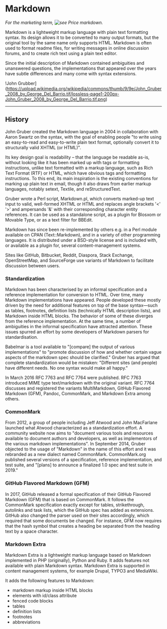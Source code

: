 # Markdown

*For the marketing term, ![see Price markdown](https://en.wikipedia.org/wiki/Price_markdown).*

Markdown is a lightweight markup language with plain text formatting syntax. Its design allows it to be converted to many output formats, but the original tool by the same name only supports HTML. Markdown is often used to format readme files, for writing messages in online discussion forums, and to create rich text using a plain text editor.

Since the initial description of Markdown contained ambiguities and unanswered questions, the implementations that appeared over the years have subtle differences and many come with syntax extensions. 


!John Grubber](https://upload.wikimedia.org/wikipedia/commons/thumb/9/9e/John_Gruber_2008_by_George_Del_Barrio.tif/lossless-page1-200px-John_Gruber_2008_by_George_Del_Barrio.tif.png)

--------------------

## History

John Gruber created the Markdown language in 2004 in collaboration with Aaron Swartz on the syntax, with the goal of enabling people "to write using an easy-to-read and easy-to-write plain text format, optionally convert it to structurally valid XHTML (or HTML)".

Its key design goal is readability – that the language be readable as-is, without looking like it has been marked up with tags or formatting instructions, unlike text formatted with a markup language, such as Rich Text Format (RTF) or HTML, which have obvious tags and formatting instructions. To this end, its main inspiration is the existing conventions for marking up plain text in email, though it also draws from earlier markup languages, notably setext, Textile, and reStructuredText.

Gruber wrote a Perl script, Markdown.pl, which converts marked-up text input to valid, well-formed XHTML or HTML and replaces angle brackets '<' '>' and ampersands '&' with their corresponding character entity references. It can be used as a standalone script, as a plugin for Blosxom or Movable Type, or as a text filter for BBEdit.

Markdown has since been re-implemented by others e.g. in a Perl module available on CPAN (Text::Markdown), and in a variety of other programming languages. It is distributed under a BSD-style license and is included with, or available as a plugin for, several content-management systems.

Sites like GitHub, Bitbucket, Reddit, Diaspora, Stack Exchange, OpenStreetMap, and SourceForge use variants of Markdown to facilitate discussion between users.


### Standardization

Markdown has been characterised by an informal specification and a reference implementation for conversion to HTML. Over time, many Markdown implementations have appeared. People developed these mostly driven by the need for additional features on top of the base syntax—such as tables, footnotes, definition lists (technically HTML description lists), and Markdown inside HTML blocks. The behavior of some of these diverges from the reference implementation. At the same time, a number of ambiguities in the informal specification have attracted attention. These issues spurred an effort by some developers of Markdown parsers for standardisation.

Babelmar is a tool available to "[compare] the output of various implementations" to "promote discussion of how and whether certain vague aspects of the markdown spec should be clarified." Gruber has argued that complete standardization would be mistaken: "Different sites (and people) have different needs. No one syntax would make all happy."

In March 2016 RFC 7763 and RFC 7764 were published. RFC 7763 introduced MIME type text/markdown with the original variant. RFC 7764 discusses and registered the variants MultiMarkdown, GitHub Flavored Markdown (GFM), Pandoc, CommonMark, and Markdown Extra among others.


### CommonMark

From 2012, a group of people including Jeff Atwood and John MacFarlane launched what Atwood characterized as a standardization effort. A community website now aims to "document various tools and resources available to document authors and developers, as well as implementors of the various markdown implementations". In September 2014, Gruber objected to the usage of "Markdown" in the name of this effort and it was rebranded as a new dialect named CommonMark. CommonMark.org published several versions of a specification, reference implementation, and test suite, and "[plans] to announce a finalized 1.0 spec and test suite in 2019."


### GitHub Flavored Markdown (GFM)

In 2017, GitHub released a formal specification of their GitHub Flavored Markdown (GFM) that is based on CommonMark. It follows the CommonMark specification exactly except for tables, strikethrough, autolinks and task lists, which the GitHub spec has added as extensions. GitHub also changed the parser used on their sites accordingly, which required that some documents be changed. For instance, GFM now requires that the hash symbol that creates a heading be separated from the heading text by a space character. 


### Markdown Extra

Markdown Extra is a lightweight markup language based on Markdown implemented in PHP (originally), Python and Ruby. It adds features not available with plain Markdown syntax. Markdown Extra is supported in content management systems, for example Drupal, TYPO3 and MediaWiki.

It adds the following features to Markdown:

* markdown markup inside HTML blocks
* elements with id/class attribute
* fenced code blocks
* tables 
* definition lists
* footnotes
* abbreviations